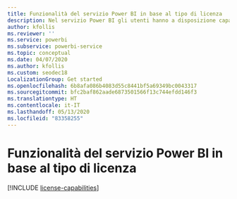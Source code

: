 ```yaml
---
title: Funzionalità del servizio Power BI in base al tipo di licenza
description: Nel servizio Power BI gli utenti hanno a disposizione capacità predefinite in base al tipo di licenza per utente (gratuita o Pro) e al fatto che il contenuto con cui interagiscono sia incluso in un'area di lavoro assegnata a una capacità di Power BI Premium.
author: kfollis
ms.reviewer: ''
ms.service: powerbi
ms.subservice: powerbi-service
ms.topic: conceptual
ms.date: 04/07/2020
ms.author: kfollis
ms.custom: seodec18
LocalizationGroup: Get started
ms.openlocfilehash: 6b8afa086b4083d55c8441bf5a69349bc0043317
ms.sourcegitcommit: bfc2baf862aade6873501566f13c744efdd146f3
ms.translationtype: HT
ms.contentlocale: it-IT
ms.lasthandoff: 05/13/2020
ms.locfileid: "83358255"
---
```

# <a name="power-bi-service-features-by-license-type"></a>Funzionalità del servizio Power BI in base al tipo di licenza

[!INCLUDE [license-capabilities](../includes/license-capabilities.md)]
